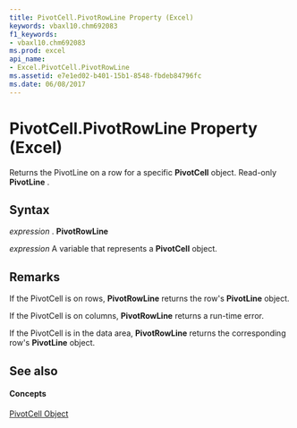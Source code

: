 ```yaml
---
title: PivotCell.PivotRowLine Property (Excel)
keywords: vbaxl10.chm692083
f1_keywords:
- vbaxl10.chm692083
ms.prod: excel
api_name:
- Excel.PivotCell.PivotRowLine
ms.assetid: e7e1ed02-b401-15b1-8548-fbdeb84796fc
ms.date: 06/08/2017
---
```



# PivotCell.PivotRowLine Property (Excel)

Returns the PivotLine on a row for a specific  **PivotCell** object. Read-only **PivotLine** .


## Syntax

 _expression_ . **PivotRowLine**

 _expression_ A variable that represents a **PivotCell** object.


## Remarks

If the PivotCell is on rows,  **PivotRowLine** returns the row's **PivotLine** object.

If the PivotCell is on columns,  **PivotRowLine** returns a run-time error.

If the PivotCell is in the data area, **PivotRowLine** returns the corresponding row's **PivotLine** object.


## See also


#### Concepts


[PivotCell Object](Excel.PivotCell.md)

